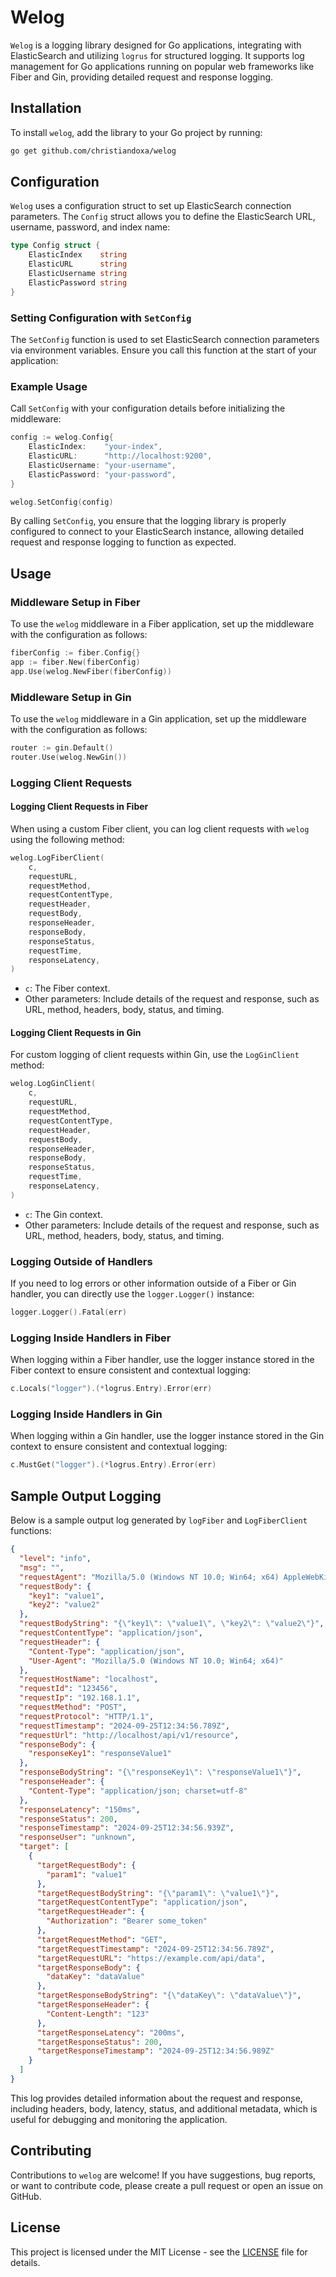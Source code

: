 # Welog

`Welog` is a logging library designed for Go applications, integrating with ElasticSearch and utilizing `logrus` for structured logging. It supports log management for Go applications running on popular web frameworks like Fiber and Gin, providing detailed request and response logging.

## Installation

To install `welog`, add the library to your Go project by running:

```bash
go get github.com/christiandoxa/welog
```

## Configuration

`Welog` uses a configuration struct to set up ElasticSearch connection parameters. The `Config` struct allows you to define the ElasticSearch URL, username, password, and index name:

```go
type Config struct {
    ElasticIndex    string
    ElasticURL      string
    ElasticUsername string
    ElasticPassword string
}
```

### Setting Configuration with `SetConfig`

The `SetConfig` function is used to set ElasticSearch connection parameters via environment variables. Ensure you call this function at the start of your application:

### Example Usage

Call `SetConfig` with your configuration details before initializing the middleware:

```go
config := welog.Config{
    ElasticIndex:    "your-index",
    ElasticURL:      "http://localhost:9200",
    ElasticUsername: "your-username",
    ElasticPassword: "your-password",
}

welog.SetConfig(config)
```

By calling `SetConfig`, you ensure that the logging library is properly configured to connect to your ElasticSearch instance, allowing detailed request and response logging to function as expected.

## Usage

### Middleware Setup in Fiber

To use the `welog` middleware in a Fiber application, set up the middleware with the configuration as follows:

```go
fiberConfig := fiber.Config{}
app := fiber.New(fiberConfig)
app.Use(welog.NewFiber(fiberConfig))
```

### Middleware Setup in Gin

To use the `welog` middleware in a Gin application, set up the middleware with the configuration as follows:

```go
router := gin.Default()
router.Use(welog.NewGin())
```

### Logging Client Requests

#### Logging Client Requests in Fiber

When using a custom Fiber client, you can log client requests with `welog` using the following method:

```go
welog.LogFiberClient(
    c,
    requestURL,
    requestMethod,
    requestContentType,
    requestHeader,
    requestBody,
    responseHeader,
    responseBody,
    responseStatus,
    requestTime,
    responseLatency,
)
```

- `c`: The Fiber context.
- Other parameters: Include details of the request and response, such as URL, method, headers, body, status, and timing.

#### Logging Client Requests in Gin

For custom logging of client requests within Gin, use the `LogGinClient` method:

```go
welog.LogGinClient(
    c,
    requestURL,
    requestMethod,
    requestContentType,
    requestHeader,
    requestBody,
    responseHeader,
    responseBody,
    responseStatus,
    requestTime,
    responseLatency,
)
```

- `c`: The Gin context.
- Other parameters: Include details of the request and response, such as URL, method, headers, body, status, and timing.

### Logging Outside of Handlers

If you need to log errors or other information outside of a Fiber or Gin handler, you can directly use the `logger.Logger()` instance:

```go
logger.Logger().Fatal(err)
```

### Logging Inside Handlers in Fiber

When logging within a Fiber handler, use the logger instance stored in the Fiber context to ensure consistent and contextual logging:

```go
c.Locals("logger").(*logrus.Entry).Error(err)
```

### Logging Inside Handlers in Gin

When logging within a Gin handler, use the logger instance stored in the Gin context to ensure consistent and contextual logging:

```go
c.MustGet("logger").(*logrus.Entry).Error(err)
```

## Sample Output Logging

Below is a sample output log generated by `logFiber` and `LogFiberClient` functions:

```json
{
  "level": "info",
  "msg": "",
  "requestAgent": "Mozilla/5.0 (Windows NT 10.0; Win64; x64) AppleWebKit/537.36 (KHTML, like Gecko) Chrome/91.0.4472.124 Safari/537.36",
  "requestBody": {
    "key1": "value1",
    "key2": "value2"
  },
  "requestBodyString": "{\"key1\": \"value1\", \"key2\": \"value2\"}",
  "requestContentType": "application/json",
  "requestHeader": {
    "Content-Type": "application/json",
    "User-Agent": "Mozilla/5.0 (Windows NT 10.0; Win64; x64)"
  },
  "requestHostName": "localhost",
  "requestId": "123456",
  "requestIp": "192.168.1.1",
  "requestMethod": "POST",
  "requestProtocol": "HTTP/1.1",
  "requestTimestamp": "2024-09-25T12:34:56.789Z",
  "requestUrl": "http://localhost/api/v1/resource",
  "responseBody": {
    "responseKey1": "responseValue1"
  },
  "responseBodyString": "{\"responseKey1\": \"responseValue1\"}",
  "responseHeader": {
    "Content-Type": "application/json; charset=utf-8"
  },
  "responseLatency": "150ms",
  "responseStatus": 200,
  "responseTimestamp": "2024-09-25T12:34:56.939Z",
  "responseUser": "unknown",
  "target": [
    {
      "targetRequestBody": {
        "param1": "value1"
      },
      "targetRequestBodyString": "{\"param1\": \"value1\"}",
      "targetRequestContentType": "application/json",
      "targetRequestHeader": {
        "Authorization": "Bearer some_token"
      },
      "targetRequestMethod": "GET",
      "targetRequestTimestamp": "2024-09-25T12:34:56.789Z",
      "targetRequestURL": "https://example.com/api/data",
      "targetResponseBody": {
        "dataKey": "dataValue"
      },
      "targetResponseBodyString": "{\"dataKey\": \"dataValue\"}",
      "targetResponseHeader": {
        "Content-Length": "123"
      },
      "targetResponseLatency": "200ms",
      "targetResponseStatus": 200,
      "targetResponseTimestamp": "2024-09-25T12:34:56.989Z"
    }
  ]
}
```

This log provides detailed information about the request and response, including headers, body, latency, status, and additional metadata, which is useful for debugging and monitoring the application.

## Contributing

Contributions to `welog` are welcome! If you have suggestions, bug reports, or want to contribute code, please create a pull request or open an issue on GitHub.

## License

This project is licensed under the MIT License - see the [LICENSE](LICENSE) file for details.
